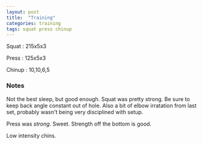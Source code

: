```yaml
---
layout: post
title:  "Training"
categories: training
tags: squat press chinup
---
```


Squat       :   215x5x3

Press       :   125x5x3

Chinup      :   10,10,6,5

### Notes

Not the best sleep, but good enough. Squat was pretty strong. Be sure to keep back angle
constant out of hole. Also a bit of elbow irratation from last set, probably wasn't being
very disciplined with setup.

Press was _strong_. Sweet. Strength off the bottom is good.

Low intensity chins.
